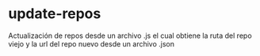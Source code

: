 # update-repos

Actualización de repos desde un archivo .js el cual obtiene la ruta del repo viejo y la url del repo nuevo desde un archivo .json
